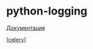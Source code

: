# python-logging

[Документация](https://docs.python.org/dev/library/logging.html#module-logging)

[[celery]]

[//begin]: # "Autogenerated link references for markdown compatibility"
[celery]: celery "celery"
[//end]: # "Autogenerated link references"